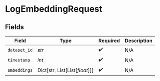 # LogEmbeddingRequest


## Fields

| Field                          | Type                           | Required                       | Description                    |
| ------------------------------ | ------------------------------ | ------------------------------ | ------------------------------ |
| `dataset_id`                   | *str*                          | :heavy_check_mark:             | N/A                            |
| `timestamp`                    | *int*                          | :heavy_check_mark:             | N/A                            |
| `embeddings`                   | Dict[str, List[List[*float*]]] | :heavy_check_mark:             | N/A                            |